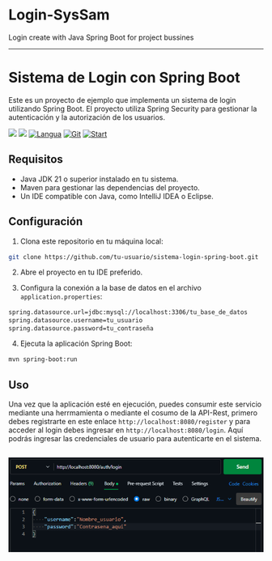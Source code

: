 # Login-SysSam
Login create with Java Spring Boot for project bussines

---

# Sistema de Login con Spring Boot

Este es un proyecto de ejemplo que implementa un sistema de login utilizando Spring Boot. El proyecto utiliza Spring Security para gestionar la autenticación y la autorización de los usuarios.

[![](https://img.shields.io/badge/OpenJDK-purple?logo=Java)](https://img.shields.io/badge/OpenJDK-purple?logo=java) [![](https://img.shields.io/badge/Spring-green?logo=Spring)](https://img.shields.io/badge/Spring-purple?logo=spring) [![Langua](https://img.shields.io/github/languages/count/BryanSagbay/Login-SysSam?color=c90e21 "Langua")](https://img.shields.io/github/languages/count/BryanSagbay/login-SysSam?color=c90e21 "Langua") [![Git](https://img.shields.io/github/repo-size/bryansagbay/Login-SysSam?color=56BEB8 "Gut")](https://img.shields.io/github/repo-size/bryansagbay/Login-SysSam?color=56BEB8 "Gut") [![Start](https://img.shields.io/github/stars/bryansagbay/Login-SysSam?color=blue "Start")](https://img.shields.io/github/stars/bryansagbay/Login-SysSam?color=blue "Start") 

## Requisitos

- Java JDK 21 o superior instalado en tu sistema.
- Maven para gestionar las dependencias del proyecto.
- Un IDE compatible con Java, como IntelliJ IDEA o Eclipse.

## Configuración

1. Clona este repositorio en tu máquina local:

```bash
git clone https://github.com/tu-usuario/sistema-login-spring-boot.git
```

2. Abre el proyecto en tu IDE preferido.

3. Configura la conexión a la base de datos en el archivo `application.properties`:

```properties
spring.datasource.url=jdbc:mysql://localhost:3306/tu_base_de_datos
spring.datasource.username=tu_usuario
spring.datasource.password=tu_contraseña
```

4. Ejecuta la aplicación Spring Boot:

```bash
mvn spring-boot:run
```

## Uso

Una vez que la aplicación esté en ejecución, puedes consumir este servicio mediante una herrmamienta o mediante el cosumo de la API-Rest, primero debes registrarte en este enlace `http://localhost:8080/register` y para acceder al login debes ingresar en `http://localhost:8080/login`. Aquí podrás ingresar las credenciales de usuario para autenticarte en el sistema.

![img.png](img.png)
--- 

